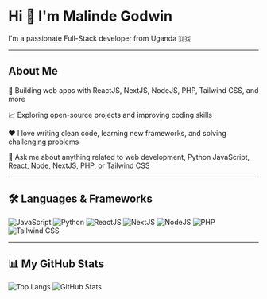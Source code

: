 # Hi 👋 I'm Malinde Godwin

I'm a passionate Full-Stack developer from Uganda 🇺🇬

---

## About Me

💼 Building web apps with ReactJS, NextJS, NodeJS, PHP, Tailwind CSS, and more  

📈 Exploring open-source projects and improving coding skills  

❤️ I love writing clean code, learning new frameworks, and solving challenging problems  

💬 Ask me about anything related to web development, Python JavaScript, React, Node, NextJS, PHP, or Tailwind CSS  

---

## 🛠️ Languages & Frameworks
![JavaScript](https://img.shields.io/badge/-JavaScript-F7DF1E?logo=javascript&logoColor=black) 
![Python](https://img.shields.io/badge/-Python-3776AB?logo=python&logoColor=white)
![ReactJS](https://img.shields.io/badge/-React-61DAFB?logo=react&logoColor=black) 
![NextJS](https://img.shields.io/badge/-NextJS-000000?logo=next.js&logoColor=white) 
![NodeJS](https://img.shields.io/badge/-Node.js-339933?logo=node.js&logoColor=white)
![PHP](https://img.shields.io/badge/-PHP-777BB4?logo=php&logoColor=white)
![Tailwind CSS](https://img.shields.io/badge/-Tailwind%20CSS-06B6D4?logo=tailwind-css&logoColor=white)

---

## 📊 My GitHub Stats
![Top Langs](https://github-readme-stats.vercel.app/api/top-langs/?username=Lindex54&layout=donut)
![GitHub Stats](https://github-readme-stats.vercel.app/api?username=Lindex54&show_icons=true&theme=default)
